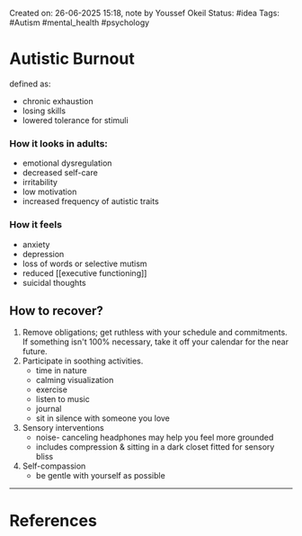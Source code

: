 Created on: 26-06-2025 15:18, note by Youssef Okeil
Status: #idea
Tags: #Autism #mental_health #psychology 
# Autistic Burnout
defined as:
- chronic exhaustion
- losing skills
- lowered tolerance for stimuli

### How it looks in adults:
- emotional dysregulation
- decreased self-care
- irritability
- low motivation
- increased frequency of autistic traits
### How it feels
- anxiety
- depression
- loss of words or selective mutism
- reduced [[executive functioning]]
- suicidal thoughts

## How to recover?
1. Remove obligations; 
	get ruthless with your schedule and commitments. If something isn't 100% necessary, take it off your calendar for the near future.
2. Participate in soothing activities.
	- time in nature
	- calming visualization
	- exercise
	- listen to music
	- journal
	- sit in silence with someone you love
3. Sensory interventions
	- noise- canceling headphones may help you feel more grounded
	- includes compression & sitting in a dark closet fitted for sensory bliss
4. Self-compassion
	- be gentle with yourself as possible
-----------------
# References
